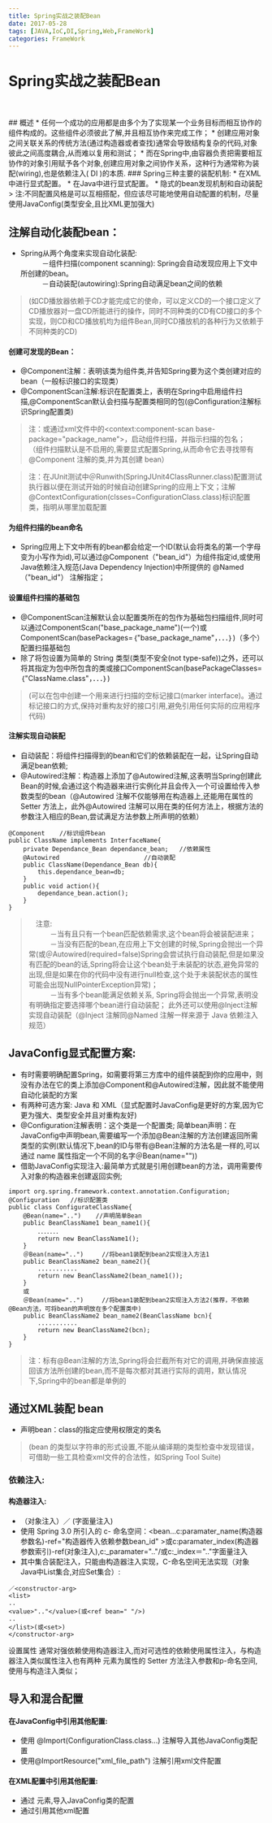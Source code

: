 ```yaml
---
title: Spring实战之装配Bean
date: 2017-05-28
tags: [JAVA,IoC,DI,Spring,Web,FrameWork]
categories: FrameWork
---
```

# Spring实战之装配Bean
<br/>
<br/>
## 概述
* 任何一个成功的应用都是由多个为了实现某一个业务目标而相互协作的组件构成的。这些组件必须彼此了解,并且相互协作来完成工作；
* 创建应用对象之间关联关系的传统方法(通过构造器或者查找)通常会导致结构复杂的代码,对象彼此之间高度耦合,从而难以复用和测试；
* 而在Spring中,由容器负责把需要相互协作的对象引用赋予各个对象,创建应用对象之间协作关系，这种行为通常称为装配(wiring),也是依赖注入( DI )的本质.
### Spring三种主要的装配机制:
* 在XML中进行显式配置。
* 在Java中进行显式配置。
* 隐式的bean发现机制和自动装配
> 注:不同配置风格是可以互相搭配，但应该尽可能地使用自动配置的机制，尽量使用JavaConfig(类型安全,且比XML更加强大)

## 注解自动化装配bean：
* Spring从两个角度来实现自动化装配:
<br/>　　　－组件扫描(component scanning): Spring会自动发现应用上下文中所创建的bean。
<br/>　　　－自动装配(autowiring):Spring自动满足bean之间的依赖
> (如CD播放器依赖于CD才能完成它的使命，可以定义CD的一个接口定义了CD播放器对一盘CD所能进行的操作，同时不同种类的CD有CD接口的多个实现，则CD和CD播放机均为组件Bean,同时CD播放机的各种行为又依赖于不同种类的CD)
#### 创建可发现的Bean：
* @Component注解：表明该类为组件类,并告知Spring要为这个类创建对应的bean（一般标识接口的实现类）
* @ComponentScan注解:标识在配置类上，表明在Spring中启用组件扫描,@ComponentScan默认会扫描与配置类相同的包(@Configuration注解标识Spring配置类)
> 注：或通过xml文件中的<context:component-scan base-package="package_name">，启动组件扫描，并指示扫描的包名；
<br/>（组件扫描默认是不启用的,需要显式配置Spring,从而命令它去寻找带有 @Component 注解的类,并为其创建 bean）

> 注：在JUnit测试中＠Runwith(SpringJUnit4ClassRunner.class)配置测试执行器以便在测试开始的时候自动创建Spring的应用上下文；注解@ContextConfiguration(clsses=ConfigurationClass.class)标识配置类，指明从哪里加载配置

#### 为组件扫描的bean命名
* Spring应用上下文中所有的bean都会给定一个ID(默认会将类名的第一个字母变为小写作为id),可以通过@Component（"bean_id"）为组件指定id,或使用Java依赖注入规范(Java Dependency Injection)中所提供的 @Named（"bean_id"） 注解指定；

#### 设置组件扫描的基础包
* @ComponentScan注解默认会以配置类所在的包作为基础包扫描组件,同时可以通过ComponentScan("base_package_name")(一个)或ComponentScan(basePackages=｛"base_package_name"，．．．｝)（多个）配置扫描基础包
* 除了将包设置为简单的 String 类型(类型不安全(not type-safe))之外，还可以将其指定为包中所包含的类或接口ComponentScan(basePackageClasses=｛"ClassName.class"，．．．｝)
> (可以在包中创建一个用来进行扫描的空标记接口(marker interface)。通过标记接口的方式,保持对重构友好的接口引用,避免引用任何实际的应用程序代码)
#### 注解实现自动装配
* 自动装配：将组件扫描得到的bean和它们的依赖装配在一起，让Spring自动满足bean依赖;
* @Autowired注解：构造器上添加了@Autowired注解,这表明当Spring创建此Bean的时候,会通过这个构造器来进行实例化并且会传入一个可设置给传入参数类型的bean（@Autowired 注解不仅能够用在构造器上,还能用在属性的 Setter 方法上，此外@Autowired 注解可以用在类的任何方法上，根据方法的参数注入相应的Bean,尝试满足方法参数上所声明的依赖）
```
@Component    //标识组件bean
public ClassName implements InterfaceName{
    private Dependance_Bean dependance_bean;   //依赖属性
    @Autowired　　　　　　　　　　　　　　//自动装配
    public ClassName(Dependance_Bean db){
        this.dependance_bean=db;
    }
    public void action(){
        dependance_bean.action();
    }
}
```
>　注意:
<br/>　　　－当有且只有一个bean匹配依赖需求,这个bean将会被装配进来；
<br/>　　　－当没有匹配的bean,在应用上下文创建的时候,Spring会抛出一个异常(或＠Autowired(required=false)Spring会尝试执行自动装配,但是如果没有匹配的bean的话,Spring将会让这个bean处于未装配的状态,避免异常的出现,但是如果在你的代码中没有进行null检查,这个处于未装配状态的属性可能会出现NullPointerException异常)；
<br/>　　　－当有多个bean能满足依赖关系, Spring将会抛出一个异常,表明没有明确指定要选择哪个bean进行自动装配；
> 此外还可以使用@Inject注解实现自动装配（@Inject 注解同@Named 注解一样来源于 Java 依赖注入规范）

## JavaConfig显式配置方案:
* 有时需要明确配置Spring，如需要将第三方库中的组件装配到你的应用中，则没有办法在它的类上添加@Component和@Autowired注解，因此就不能使用自动化装配的方案
* 有两种可选方案: Java 和 XML（显式配置时JavaConfig是更好的方案,因为它更为强大、类型安全并且对重构友好)
* @Configuration注解表明：这个类是一个配置类;
简单bean声明：在JavaConfig中声明bean,需要编写一个添加@Bean注解的方法创建返回所需类型的实例(默认情况下,bean的ID与带有@Bean注解的方法名是一样的,可以通过 name 属性指定一个不同的名字＠Bean(name=""))
* 借助JavaConfig实现注入:最简单方式就是引用创建bean的方法，调用需要传入对象的构造器来创建返回实例;
```
import org.spring.framework.context.annotation.Configuration;
@Configuration   //标识配置类
public class ConfigurateClassName{
    @Bean(name="..")    //声明简单Bean     
    public BeanClassName1 bean_name1(){
        ．．．．．．．
        return new BeanClassName1();
    }
    ＠Bean(name="..")     //将bean1装配到bean2实现注入方法1
    public BeanClassName2 bean_name2(){
        ...........
        return new BeanClassName2(bean_name1());
    }
    或
    ＠Bean(name="..")     //将bean1装配到bean2实现注入方法2(推荐，不依赖@Bean方法，可将bean的声明放在多个配置类中)
    public BeanClassName2 bean_name2(BeanClassName bcn){
        ...........
        return new BeanClassName2(bcn);
    }
}
```
> 注：标有@Bean注解的方法,Spring将会拦截所有对它的调用,并确保直接返回该方法所创建的bean,而不是每次都对其进行实际的调用，默认情况下,Spring中的bean都是单例的

## 通过XML装配 bean
* 声明bean：<bean id=".." class="...">class的指定应使用权限定的类名
> (bean 的类型以字符串的形式设置,不能从编译期的类型检查中发现错误，可借助一些工具检查xml文件的合法性，如Spring Tool Suite)
### 依赖注入:
#### 构造器注入:
* <constructor-arg ref="构造器传入依赖参数bean_id">（对象注入）／ <constructor-arg value="构造器传入依赖参数"> (字面量注入)
* 使用 Spring 3.0 所引入的 c- 命名空间：<bean...c:paramater_name(构造器参数名)-ref="构造器传入依赖参数bean_id" >或c:paramater_index(构造器参数索引)-ref(对象注入),c:_paramater=".."/或c:_index＝".."字面量注入
* 其中集合装配注入，只能由构造器注入实现，C-命名空间无法实现（<list>对象Java中List集合,<set>对应Set集合）:
```
／<constructor-arg>
<list>
..
<value>".."</value>(或<ref bean=" "/>)
..
</list>(或<set>)
</constructor-arg>
```
设置属性
通常对强依赖使用构造器注入,而对可选性的依赖使用属性注入，与构造器注入类似属性注入也有两种<property> 元素为属性的 Setter 方法注入参数和p-命名空间,使用与构造注入类似；

## 导入和混合配置
#### 在JavaConfig中引用其他配置:
* 使用 @Import(ConfigurationClass.class...) 注解导入其他JavaConfig类配置
* 使用@ImportResource("xml_file_path") 注解引用xml文件配置
#### 在XML配置中引用其他配置:
* 通过<bean class="CongurationClassName"> 元素,导入JavaConfig类的配置
* 通过<import resource="xml_file_path">引用其他xml配置











